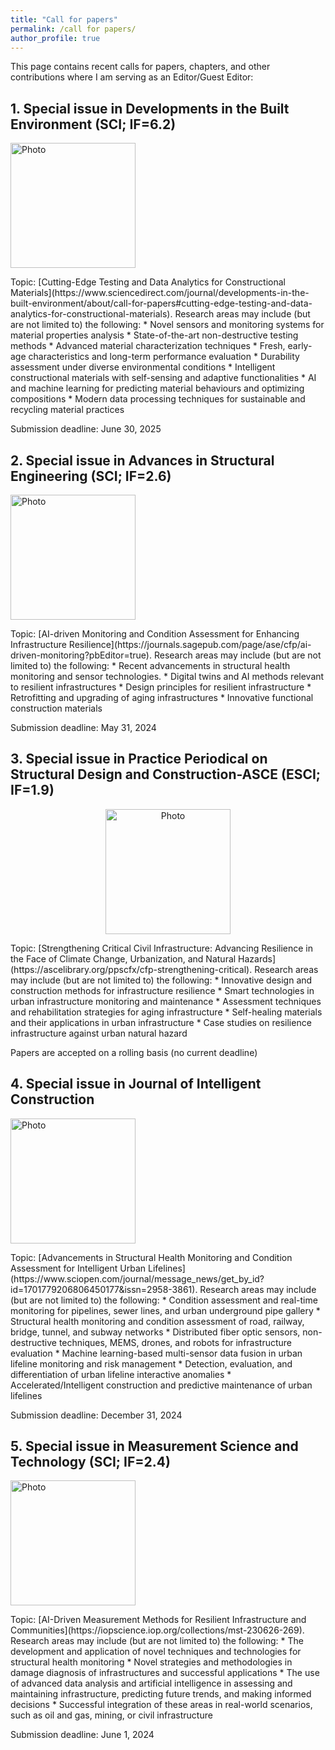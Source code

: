 ```yaml
---
title: "Call for papers"
permalink: /call for papers/
author_profile: true
---
```



This page contains recent calls for papers, chapters, and other contributions where I am serving as an Editor/Guest Editor:

**1. Special issue in Developments in the Built Environment (SCI; IF=6.2)**
------
<p align="left">
  <img src="https://ars.els-cdn.com/content/image/X26661659.jpg" alt="Photo" style="width: 200px;"/> 
</p>
Topic: [Cutting-Edge Testing and Data Analytics for Constructional Materials](https://www.sciencedirect.com/journal/developments-in-the-built-environment/about/call-for-papers#cutting-edge-testing-and-data-analytics-for-constructional-materials). Research areas may include (but are not limited to) the following:
   * Novel sensors and monitoring systems for material properties analysis
   * State-of-the-art non-destructive testing methods
   * Advanced material characterization techniques
   * Fresh, early-age characteristics and long-term performance evaluation
   * Durability assessment under diverse environmental conditions
   * Intelligent constructional materials with self-sensing and adaptive functionalities
   * AI and machine learning for predicting material behaviours and optimizing compositions
   * Modern data processing techniques for sustainable and recycling material practices
      
Submission deadline: June 30, 2025


**2. Special issue in Advances in Structural Engineering (SCI; IF=2.6)**
------
<p align="left">
  <img src="https://journals.sagepub.com/cms/10.1177/ASEA_27_14/asset/1922265c-d219-2265-ed21-22265ced2192/asea_27_14.largecover.png" alt="Photo" style="width: 200px;"/> 
</p>
Topic: [AI-driven Monitoring and Condition Assessment for Enhancing Infrastructure Resilience](https://journals.sagepub.com/page/ase/cfp/ai-driven-monitoring?pbEditor=true). Research areas may include (but are not limited to) the following:
   * Recent advancements in structural health monitoring and sensor technologies.
   * Digital twins and AI methods relevant to resilient infrastructures
   * Design principles for resilient infrastructure
   * Retrofitting and upgrading of aging infrastructures
   * Innovative functional construction materials
      
Submission deadline: May 31, 2024


**3. Special issue in Practice Periodical on Structural Design and Construction-ASCE (ESCI; IF=1.9)**
------
<p align="center">
  <img src="https://ascelibrary.org/cms/asset/9971778b-11cc-42d1-8c8e-abc0fe5cdfe1/large_placeholder_cover.jpg" alt="Photo" style="width: 200px;"/> 
</p>
Topic: [Strengthening Critical Civil Infrastructure: Advancing Resilience in the Face of Climate Change, Urbanization, and Natural Hazards](https://ascelibrary.org/ppscfx/cfp-strengthening-critical). Research areas may include (but are not limited to) the following:
   * Innovative design and construction methods for infrastructure resilience
   * Smart technologies in urban infrastructure monitoring and maintenance
   * Assessment techniques and rehabilitation strategies for aging infrastructure
   * Self-healing materials and their applications in urban infrastructure
   * Case studies on resilience infrastructure against urban natural hazard
      
Papers are accepted on a rolling basis (no current deadline)

**4. Special issue in Journal of Intelligent Construction**
------
<p align="left">
  <img src="https://wqketang.oss-cn-beijing.aliyuncs.com/image/journal_prod/2023-04-20/0eac1238-91a5-4fb9-b47d-178c8d8f3a45.jpg" alt="Photo" style="width: 200px;"/> 
</p>
Topic: [Advancements in Structural Health Monitoring and Condition Assessment for Intelligent Urban Lifelines](https://www.sciopen.com/journal/message_news/get_by_id?id=1701779206806450177&issn=2958-3861). Research areas may include (but are not limited to) the following:
   * Condition assessment and real-time monitoring for pipelines, sewer lines, and urban underground pipe gallery
   * Structural health monitoring and condition assessment of road, railway, bridge, tunnel, and subway networks
   * Distributed fiber optic sensors, non-destructive techniques, MEMS, drones, and robots for infrastructure evaluation
   * Machine learning-based multi-sensor data fusion in urban lifeline monitoring and risk management
   * Detection, evaluation, and differentiation of urban lifeline interactive anomalies
   * Accelerated/Intelligent construction and predictive maintenance of urban lifelines
      
Submission deadline: December 31, 2024

**5. Special issue in Measurement Science and Technology (SCI; IF=2.4)**
------
<p align="left">
  <img src="https://publishingsupport.iopscience.iop.org/wp-content/uploads/2020/06/MST-2019-1.png" alt="Photo" style="width: 200px;"/> 
</p>
Topic: [AI-Driven Measurement Methods for Resilient Infrastructure and Communities](https://iopscience.iop.org/collections/mst-230626-269). Research areas may include (but are not limited to) the following:
   * The development and application of novel techniques and technologies for structural health monitoring
   * Novel strategies and methodologies in damage diagnosis of infrastructures and successful applications
   * The use of advanced data analysis and artificial intelligence in assessing and maintaining infrastructure, predicting future trends, and making informed decisions
   * Successful integration of these areas in real-world scenarios, such as oil and gas, mining, or civil infrastructure

Submission deadline: June 1, 2024




